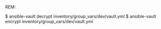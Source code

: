 REM:

  $ ansible-vault decrypt inventory/group_vars/dev/vault.yml
  $ ansible-vault encrypt inventory/group_vars/dev/vault.yml

